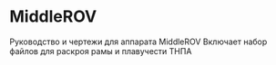 # MiddleROV
Руководство и чертежи для аппарата MiddleROV
Включает набор файлов для раскроя рамы и плавучести ТНПА
